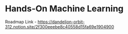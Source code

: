 # Hands-On Machine Learning

Roadmap Link - https://dandelion-orbit-312.notion.site/2f300eeebe8c40558d15fa69e1904900
